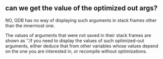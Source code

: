 ## can we get the value of the optimized out args?
NO, GDB has no way of displaying such arguments in stack frames other than the innermost one.

The values of arguments that were not saved in their stack frames are shown as ‘<optimized out>’.If you need to display the values of such optimized-out arguments, either deduce that from other variables whose values depend on the one you are interested in, or recompile without optimizations.
